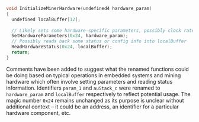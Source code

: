 ```c
void InitializeMinerHardware(undefined4 hardware_param)
{
  undefined localBuffer[12];
  
  // Likely sets some hardware-specific parameters, possibly clock rate or voltage
  SetHardwareParameters(0x24, hardware_param);
  // Possibly reads back some status or config info into localBuffer
  ReadHardwareStatus(0x24, localBuffer);
  return;
}
```

Comments have been added to suggest what the renamed functions could be doing based on typical operations in embedded systems and mining hardware which often involve setting parameters and reading status information. Identifiers `param_1` and `auStack_c` were renamed to `hardware_param` and `localBuffer` respectively to reflect potential usage. The magic number `0x24` remains unchanged as its purpose is unclear without additional context – it could be an address, an identifier for a particular hardware component, etc.